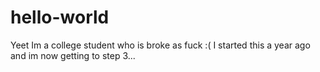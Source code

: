 # hello-world
Yeet
Im a college student who is broke as fuck :(
I started this a year ago and im now getting to step 3...
